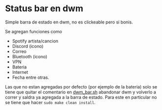 # Status bar en dwm
Simple barra de estado en dwm, no es clickeable pero si bonis.

Se agregan funciones como
- Spotify artista/cancion
- Discord (icono)
- Correo
- Bluetooth (icono)
- VPN
- Bateria
- Internet
- Fecha
entre otras.

Las que no estan agregadas por defecto (por ejemplo de la bateria) solo se tiene que quitar el
comentario en [dwm_bar.sh](dwm_bar.sh) abandonar dwm y volverlo a correr y saldra ya agregada a
la barra de estado. Para este en particular no se tiene que hacer `sudo make clean install`.
